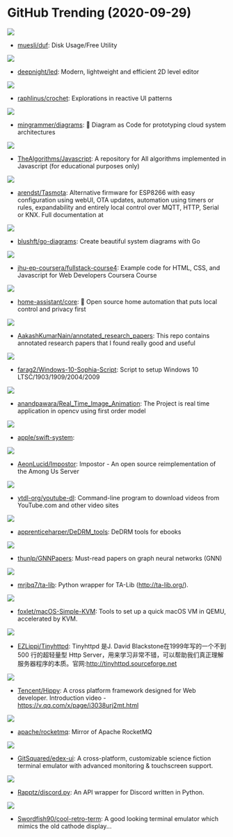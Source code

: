 # GitHub Trending (2020-09-29)

![](https://img.shields.io/badge/Go-New%20497-green?style=flat-square&logo=appveyor)
- [muesli/duf](https://github.com/muesli/duf): Disk Usage/Free Utility

![](https://img.shields.io/badge/Haxe-New%2089-green?style=flat-square&logo=appveyor)
- [deepnight/led](https://github.com/deepnight/led): Modern, lightweight and efficient 2D level editor

![](https://img.shields.io/badge/Rust-New%2021-green?style=flat-square&logo=appveyor)
- [raphlinus/crochet](https://github.com/raphlinus/crochet): Explorations in reactive UI patterns

![](https://img.shields.io/badge/Python-New%20195-green?style=flat-square&logo=appveyor)
- [mingrammer/diagrams](https://github.com/mingrammer/diagrams): 🎨 Diagram as Code for prototyping cloud system architectures

![](https://img.shields.io/badge/JavaScript-New%2014-green?style=flat-square&logo=appveyor)
- [TheAlgorithms/Javascript](https://github.com/TheAlgorithms/Javascript): A repository for All algorithms implemented in Javascript (for educational purposes only)

![](https://img.shields.io/badge/C-New%2027-green?style=flat-square&logo=appveyor)
- [arendst/Tasmota](https://github.com/arendst/Tasmota): Alternative firmware for ESP8266 with easy configuration using webUI, OTA updates, automation using timers or rules, expandability and entirely local control over MQTT, HTTP, Serial or KNX. Full documentation at

![](https://img.shields.io/badge/Go-New%20403-green?style=flat-square&logo=appveyor)
- [blushft/go-diagrams](https://github.com/blushft/go-diagrams): Create beautiful system diagrams with Go

![](https://img.shields.io/badge/JavaScript-New%209-green?style=flat-square&logo=appveyor)
- [jhu-ep-coursera/fullstack-course4](https://github.com/jhu-ep-coursera/fullstack-course4): Example code for HTML, CSS, and Javascript for Web Developers Coursera Course

![](https://img.shields.io/badge/Python-New%2026-green?style=flat-square&logo=appveyor)
- [home-assistant/core](https://github.com/home-assistant/core): 🏡 Open source home automation that puts local control and privacy first

![](https://img.shields.io/badge/none-New%2057-green?style=flat-square&logo=appveyor)
- [AakashKumarNain/annotated_research_papers](https://github.com/AakashKumarNain/annotated_research_papers): This repo contains annotated research papers that I found really good and useful

![](https://img.shields.io/badge/PowerShell-New%2032-green?style=flat-square&logo=appveyor)
- [farag2/Windows-10-Sophia-Script](https://github.com/farag2/Windows-10-Sophia-Script): Script to setup Windows 10 LTSC/1903/1909/2004/2009

![](https://img.shields.io/badge/Python-New%2013-green?style=flat-square&logo=appveyor)
- [anandpawara/Real_Time_Image_Animation](https://github.com/anandpawara/Real_Time_Image_Animation): The Project is real time application in opencv using first order model

![](https://img.shields.io/badge/Swift-New%2091-green?style=flat-square&logo=appveyor)
- [apple/swift-system](https://github.com/apple/swift-system): 

![](https://img.shields.io/badge/C%23-New%2045-green?style=flat-square&logo=appveyor)
- [AeonLucid/Impostor](https://github.com/AeonLucid/Impostor): Impostor - An open source reimplementation of the Among Us Server

![](https://img.shields.io/badge/Python-New%2051-green?style=flat-square&logo=appveyor)
- [ytdl-org/youtube-dl](https://github.com/ytdl-org/youtube-dl): Command-line program to download videos from YouTube.com and other video sites

![](https://img.shields.io/badge/Python-New%2013-green?style=flat-square&logo=appveyor)
- [apprenticeharper/DeDRM_tools](https://github.com/apprenticeharper/DeDRM_tools): DeDRM tools for ebooks

![](https://img.shields.io/badge/none-New%207-green?style=flat-square&logo=appveyor)
- [thunlp/GNNPapers](https://github.com/thunlp/GNNPapers): Must-read papers on graph neural networks (GNN)

![](https://img.shields.io/badge/Python-New%203-green?style=flat-square&logo=appveyor)
- [mrjbq7/ta-lib](https://github.com/mrjbq7/ta-lib): Python wrapper for TA-Lib (http://ta-lib.org/).

![](https://img.shields.io/badge/Shell-New%2017-green?style=flat-square&logo=appveyor)
- [foxlet/macOS-Simple-KVM](https://github.com/foxlet/macOS-Simple-KVM): Tools to set up a quick macOS VM in QEMU, accelerated by KVM.

![](https://img.shields.io/badge/C-New%2024-green?style=flat-square&logo=appveyor)
- [EZLippi/Tinyhttpd](https://github.com/EZLippi/Tinyhttpd): Tinyhttpd 是J. David Blackstone在1999年写的一个不到 500 行的超轻量型 Http Server，用来学习非常不错，可以帮助我们真正理解服务器程序的本质。官网:http://tinyhttpd.sourceforge.net

![](https://img.shields.io/badge/C%2B%2B-New%2039-green?style=flat-square&logo=appveyor)
- [Tencent/Hippy](https://github.com/Tencent/Hippy): A cross platform framework designed for Web developer. Introduction video - https://v.qq.com/x/page/i3038urj2mt.html

![](https://img.shields.io/badge/Java-New%2014-green?style=flat-square&logo=appveyor)
- [apache/rocketmq](https://github.com/apache/rocketmq): Mirror of Apache RocketMQ

![](https://img.shields.io/badge/JavaScript-New%2063-green?style=flat-square&logo=appveyor)
- [GitSquared/edex-ui](https://github.com/GitSquared/edex-ui): A cross-platform, customizable science fiction terminal emulator with advanced monitoring & touchscreen support.

![](https://img.shields.io/badge/Python-New%2016-green?style=flat-square&logo=appveyor)
- [Rapptz/discord.py](https://github.com/Rapptz/discord.py): An API wrapper for Discord written in Python.

![](https://img.shields.io/badge/QML-New%2019-green?style=flat-square&logo=appveyor)
- [Swordfish90/cool-retro-term](https://github.com/Swordfish90/cool-retro-term): A good looking terminal emulator which mimics the old cathode display...

